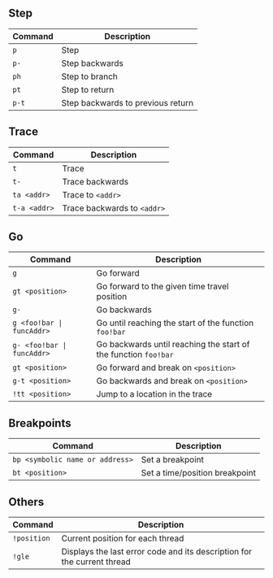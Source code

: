 ## Step

| Command | Description                          |
|---------|--------------------------------------|
| `p`       | Step                                 |
| `p-`      | Step backwards                       |
| `ph`      | Step to branch                       |
| `pt`      | Step to return                       |
| `p-t`     | Step backwards to previous return    |

## Trace

| Command     | Description                           |
|-------------|---------------------------------------|
| `t`           | Trace                                 |
| `t-`          | Trace backwards                       |
| `ta <addr>`   | Trace to `<addr>`                     |
| `t-a <addr>`  | Trace backwards to `<addr>`           |

## Go

| Command                              | Description                                               |
|--------------------------------------|-----------------------------------------------------------|
| `g`                                  | Go forward                                                |
| `gt <position>`                      | Go forward to the given time travel position              |
| `g-`                                 | Go backwards                                              |
| `g <foo!bar \| funcAddr>`            | Go until reaching the start of the function `foo!bar`     |
| `g- <foo!bar \| funcAddr>`           | Go backwards until reaching the start of the function `foo!bar` |
| `gt <position>`                      | Go forward and break on `<position>`                      |
| `g-t <position>`                     | Go backwards and break on `<position>`                    |
| `!tt <position>`                     | Jump to a location in the trace                           |

## Breakpoints

| Command                  | Description                              |
|--------------------------|------------------------------------------|
| `bp <symbolic name or address>` | Set a breakpoint                      |
| `bt <position>`          | Set a time/position breakpoint           |

## Others

| Command         | Description                                  |
|-----------------|----------------------------------------------|
| `!position`     | Current position for each thread             |
| `!gle` | Displays the last error code and its description for the current thread |

